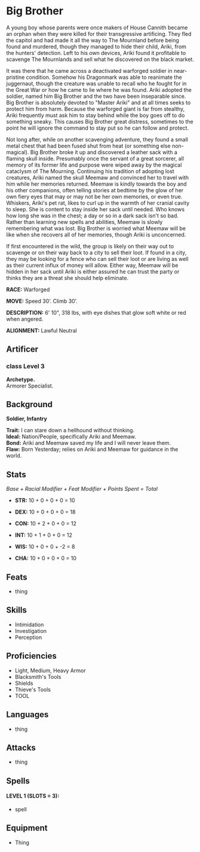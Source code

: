 # Big Brother 

A young boy whose parents were once makers of House Cannith became an orphan when they were killed for their transgressive artificing. They fled the capitol and had made it all the way to The Mournland before being found and murdered, though they managed to hide their child, Ariki, from the hunters' detection. Left to his own devices, Ariki found it profitable to scavenge The Mournlands and sell what he discovered on the black market.

It was there that he came across a deactivated warforged soldier in near-pristine condition. Somehow his Dragonmark was able to reanimate the juggernaut, though the creature was unable to recall who he fought for in the Great War or how he came to lie where he was found. Ariki adopted the soldier, named him Big Brother and the two have been inseparable since. Big Brother is absolutely devoted to "Master Ariki" and at all times seeks to protect him from harm. Because the warforged giant is far from stealthy, Ariki frequently must ask him to stay behind while the boy goes off to do something sneaky. This causes Big Brother great distress, sometimes to the point he will ignore the command to stay put so he can follow and protect.

Not long after, while on another scavenging adventure, they found a small metal chest that had been fused shut from heat (or something else non-magical). Big Brother broke it up and discovered a leather sack with a flaming skull inside. Presumably once the servant of a great sorcerer, all memory of its former life and purpose were wiped away by the magical cataclysm of The Mourning. Continuing his tradition of adopting lost creatures, Ariki named the skull Meemaw and convinced her to travel with him while her memories returned. Meemaw is kindly towards the boy and his other companions, often telling stories at bedtime by the glow of her own fiery eyes that may or may not be her own memories, or even true. Whiskers, Ariki's pet rat, likes to curl up in the warmth of her cranial cavity to sleep. She is content to stay inside her sack until needed. Who knows how long she was in the chest; a day or so in a dark sack isn't so bad. Rather than learning new spells and abilities, Meemaw is slowly remembering what was lost. Big Brother is worried what Meemaw will be like when she recovers all of her memories, though Ariki is unconcerned.

If first encountered in the wild, the group is likely on their way out to scavenge or on their way back to a city to sell their loot. If found in a city, they may be looking for a fence who can sell their loot or are living as well as their current influx of money will allow. Either way, Meemaw will be hidden in her sack until Ariki is either assured he can trust the party or thinks they are a threat she should help eliminate.

**RACE:** Warforged

**MOVE:** Speed 30’. Climb 30’.

**DESCRIPTION:** 6' 10", 318 lbs, with eye dishes that glow soft white or red when angered.

**ALIGNMENT:** Lawful Neutral

## Artificer

### class Level 3
**Archetype.** \
Armorer Specialist.

## Background

**Soldier, Infantry**

**Trait:** I can stare down a hellhound without thinking. \
**Ideal:** Nation/People, specifically Ariki and Meemaw. \
**Bond:** Ariki and Meemaw saved my life and I will never leave them. \
**Flaw:** Born Yesterday; relies on Ariki and Meemaw for guidance in the world.

## Stats

*Base + Racial Modifier + Feat Modifier + Points Spent = Total*

* **STR:** 10 + 0 + 0 + 0 = 10

* **DEX:** 10 + 0 + 0 + 0 = 18

* **CON:** 10 + 2 + 0 + 0 = 12

* **INT:** 10 + 1 + 0 + 0 = 12

* **WIS:** 10 + 0 + 0 + -2 = 8

* **CHA:** 10 + 0 + 0 + 0 = 10

## Feats
* thing

## Skills
* Intimidation
* Investigation
* Perception

## Proficiencies
* Light, Medium, Heavy Armor
* Blacksmith's Tools
* Shields
* Thieve's Tools
* TOOL

## Languages
* thing

## Attacks
* thing

## Spells
#### LEVEL 1 (SLOTS = 3):
* spell

## Equipment
* Thing
